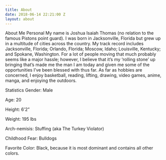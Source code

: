 ```yaml
---
title: About
date: 2018-06-14 22:21:00 Z
layout: about
---
```


About Me
Personal
My name is Joshua Isaiah Thomas (no relation to the famous Pistons point guard). I was born in Jacksonville, Florida but grew up in a multitude of cities across the country. My track record includes Jacksonville, Florida; Orlando, Florida; Moscow, Idaho; Louisville, Kentucky; and Spokane, Washington. For a lot of people moving that much probably seems like a major hassle; however, I believe that it’s my ‘rolling stone’ up bringing that’s made me the man I am today and given me some of the opportunities I’ve been blessed with thus far. As far as hobbies are concerned, I enjoy basketball, reading, lifting, drawing, video games, anime, manga, and enjoying the outdoors.

Statistics
Gender: Male

Age: 20

Height: 6’2”

Weight: 195 lbs

Arch-nemisis: Stuffing (aka The Turkey Violator)

Childhood Fear: Bulldogs

Favorite Color: Black, because it is most dominant and contains all other colors.